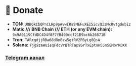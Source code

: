 # <br><br>💎 Donate

- **TON:** ```UQBQkCbQPnCLHp9pAvwIRsSMEFuXEI5icvQIzMxRvtgdubiz```
- **Matic /// BNB Chain /// ETH (or any EVM chain):** ```0x9A0119CfdDC4D4f8F7fB400ccf21B9bc6b26B71B```
- **Tron:** ```TARrgdjjRBa68d8nBzw5gtRV2PByLg8QsA```
- **Solana:** ```Fjg9zaWuieqFdcVrBTRTap9SrTxEptoHSSn5EMorRDXX```


### [Telegram канал](https://t.me/crypto_imposter)
